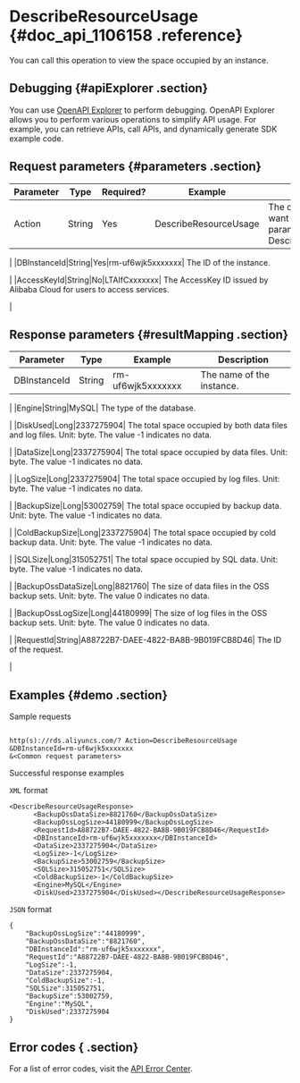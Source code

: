# DescribeResourceUsage {#doc_api_1106158 .reference}

You can call this operation to view the space occupied by an instance.

## Debugging {#apiExplorer .section}

You can use [OpenAPI Explorer](https://api.aliyun.com/#product=Rds&api=DescribeResourceUsage) to perform debugging. OpenAPI Explorer allows you to perform various operations to simplify API usage. For example, you can retrieve APIs, call APIs, and dynamically generate SDK example code.

## Request parameters {#parameters .section}

|Parameter|Type|Required?|Example|Description|
|---------|----|---------|-------|-----------|
|Action|String|Yes|DescribeResourceUsage| The operation that you want to perform. Set this parameter to DescribeResourceUsage.

 |
|DBInstanceId|String|Yes|rm-uf6wjk5xxxxxxx| The ID of the instance.

 |
|AccessKeyId|String|No|LTAIfCxxxxxxx| The AccessKey ID issued by Alibaba Cloud for users to access services.

 |

## Response parameters {#resultMapping .section}

|Parameter|Type|Example|Description|
|---------|----|-------|-----------|
|DBInstanceId|String|rm-uf6wjk5xxxxxxx| The name of the instance.

 |
|Engine|String|MySQL| The type of the database.

 |
|DiskUsed|Long|2337275904| The total space occupied by both data files and log files. Unit: byte. The value -1 indicates no data.

 |
|DataSize|Long|2337275904| The total space occupied by data files. Unit: byte. The value -1 indicates no data.

 |
|LogSize|Long|2337275904| The total space occupied by log files. Unit: byte. The value -1 indicates no data.

 |
|BackupSize|Long|53002759| The total space occupied by backup data. Unit: byte. The value -1 indicates no data.

 |
|ColdBackupSize|Long|2337275904| The total space occupied by cold backup data. Unit: byte. The value -1 indicates no data.

 |
|SQLSize|Long|315052751| The total space occupied by SQL data. Unit: byte. The value -1 indicates no data.

 |
|BackupOssDataSize|Long|8821760| The size of data files in the OSS backup sets. Unit: byte. The value 0 indicates no data.

 |
|BackupOssLogSize|Long|44180999| The size of log files in the OSS backup sets. Unit: byte. The value 0 indicates no data.

 |
|RequestId|String|A88722B7-DAEE-4822-BA8B-9B019FCB8D46| The ID of the request.

 |

## Examples {#demo .section}

Sample requests

``` {#request_demo}

http(s)://rds.aliyuncs.com/? Action=DescribeResourceUsage
&DBInstanceId=rm-uf6wjk5xxxxxxx 
&<Common request parameters>

```

Successful response examples

`XML` format

``` {#codeblock_9jo_7k1_uyu}
<DescribeResourceUsageResponse>
	  <BackupOssDataSize>8821760</BackupOssDataSize>
	  <BackupOssLogSize>44180999</BackupOssLogSize>
	  <RequestId>A88722B7-DAEE-4822-BA8B-9B019FCB8D46</RequestId>
	  <DBInstanceId>rm-uf6wjk5xxxxxxx</DBInstanceId>
	  <DataSize>2337275904</DataSize>
	  <LogSize>-1</LogSize>
	  <BackupSize>53002759</BackupSize>
	  <SQLSize>315052751</SQLSize>
	  <ColdBackupSize>-1</ColdBackupSize>
	  <Engine>MySQL</Engine>
	  <DiskUsed>2337275904</DiskUsed></DescribeResourceUsageResponse>
```

`JSON` format

``` {#codeblock_jr3_6iy_zdh}
{
	"BackupOssLogSize":"44180999",
	"BackupOssDataSize":"8821760",
	"DBInstanceId":"rm-uf6wjk5xxxxxxx",
	"RequestId":"A88722B7-DAEE-4822-BA8B-9B019FCB8D46",
	"LogSize":-1,
	"DataSize":2337275904,
	"ColdBackupSize":-1,
	"SQLSize":315052751,
	"BackupSize":53002759,
	"Engine":"MySQL",
	"DiskUsed":2337275904
}
```

## Error codes { .section}

For a list of error codes, visit the [API Error Center](https://error-center.alibabacloud.com/status/product/Rds).


